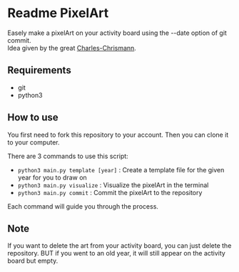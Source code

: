 # Readme PixelArt

Easely make a pixelArt on your activity board using the --date option of git commit.        
Idea given by the great [Charles-Chrismann](https://github.com/Charles-Chrismann/).

## Requirements

- git
- python3

## How to use

You first need to fork this repository to your account. Then you can clone it to your computer.

There are 3 commands to use this script:

- `python3 main.py template [year]` : Create a template file for the given year for you to draw on
- `python3 main.py visualize` : Visualize the pixelArt in the terminal
- `python3 main.py commit` : Commit the pixelArt to the repository

Each command will guide you through the process.

## Note

If you want to delete the art from your activity board, you can just delete the repository. BUT if you went to an old year, it will still appear on the activity board but empty.